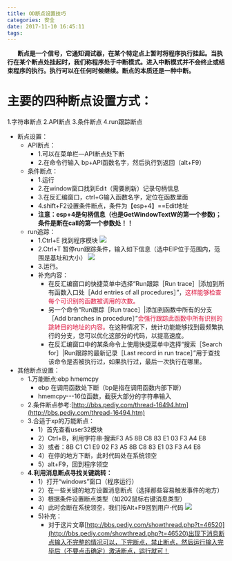 ```yaml
---
title: OD断点设置技巧
categories: 安全
date: 2017-11-10 16:45:11
tags:
---
```

&nbsp;&nbsp;&nbsp;&nbsp;&nbsp;&nbsp;**断点是一个信号，它通知调试器，在某个特定点上暂时将程序执行挂起。当执行在某个断点处挂起时，我们称程序处于中断模式。进入中断模式并不会终止或结束程序的执行。执行可以在任何时候继续。断点的本质还是一种中断。**<!-- more -->
# 主要的四种断点设置方式：
1.字符串断点
2.API断点
3.条件断点
4.run跟踪断点
* 断点设置：
    * API断点：
        * 1.可以在菜单栏—API断点处下断
        * 2.在命令行输入 bp+API函数名字，然后执行到返回（alt+F9）
    * 条件断点：
        * 1.运行
        * 2.在window窗口找到Edit（需要刷新）记录句柄信息
        * 3.在反汇编窗口，ctrl+G输入函数名字，定位在函数里面
        * 4.shift+F2设置条件断点，条件为【esp+4】==Edit地址
        * **注意：esp+4是句柄信息（也是GetWindowTextW的第一个参数)；条件是断在call的第一个参数处！！**
    * run追踪：
        * 1.Ctrl+E 找到程序模块
        ![](https://i.imgur.com/8sq9suE.png)
        * 2.Ctrl+T 暂停run跟踪条件，输入如下信息（选中EIP位于范围内，范围是基址和大小）
        ![](https://i.imgur.com/TRcA3SG.png)
        * 3.运行。
        * 补充内容：
            * 在反汇编窗口的快捷菜单中选择“Run跟踪［Run trace］|添加到所有函数入口处［Add entries of all procedures］”，<font color=#DC143C>这样能够检查每个可识别的函数被调用的次数。</font>
            * 另一个命令“Run跟踪［Run trace］|添加到函数中所有的分支［Add branches in procedure］”<font color=#DC143C>会强行跟踪此函数中所有识别的跳转目的地址的内容。</font>在这种情况下，统计功能能够找到最频繁执行的分支，您可以优化这部分的代码，以提高速度。
            * 在反汇编窗口中的某条命令上使用快捷菜单中选择“搜索［Search for］|Run跟踪的最新记录［Last record in run trace］”用于查找该命令是否被执行过，如果执行过，最后一次执行在哪里。  
* 其他断点设置：
    * 1.万能断点:ebp hmemcpy
	   * ebp 在调用函数处下断（bp是指在调用函数内部下断）
	   * hmemcpy---16位函数，截获大部分的字符串输入
    * 2.条件断点参考:[http://bbs.pediy.com/thread-16494.htm](http://bbs.pediy.com/thread-16494.htm)
    * 3.合适于xp的万能断点：
        * 1）首先查看user32模块
        * 2）Ctrl+B，利用字符串·搜索F3 A5 8B C8 83 E1 03 F3 A4 E8
        * 3）或者：8B C1 C1 E9 02 F3 A5 8B C8 83 E1 03 F3 A4 E8
        * 4）在停的地方下断，此时代码处在系统领空
        * 5）alt+F9，回到程序领空
    * **4.利用消息断点寻找关键跳转：**
        * 1）打开“windows”窗口（程序运行）
        * 2）在一些关键的地方设置消息断点（选择那些容易触发事件的地方）
        * 3）根据条件设置断点类型（如202鼠标右键消息类型）
        * 4）此时会断在系统领空，我们按Alt+F9回到用户·代码
        ![](https://i.imgur.com/KuaDdHq.png)
        * 5)补充：
            * 对于这片文章[http://bbs.pediy.com/showthread.php?t=46520](http://bbs.pediy.com/showthread.php?t=46520)出现下消息断点输入不完整的情况可以，下完断点，禁止断点，然后运行输入完毕后（不要点击确定）激活断点，运行就可！
